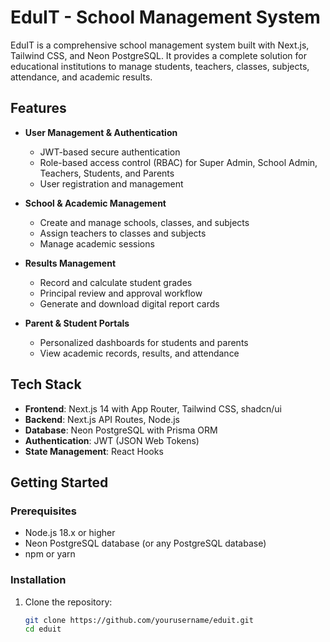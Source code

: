 # EduIT - School Management System

EduIT is a comprehensive school management system built with Next.js, Tailwind CSS, and Neon PostgreSQL. It provides a complete solution for educational institutions to manage students, teachers, classes, subjects, attendance, and academic results.

## Features

- **User Management & Authentication**
  - JWT-based secure authentication
  - Role-based access control (RBAC) for Super Admin, School Admin, Teachers, Students, and Parents
  - User registration and management

- **School & Academic Management**
  - Create and manage schools, classes, and subjects
  - Assign teachers to classes and subjects
  - Manage academic sessions

- **Results Management**
  - Record and calculate student grades
  - Principal review and approval workflow
  - Generate and download digital report cards

- **Parent & Student Portals**
  - Personalized dashboards for students and parents
  - View academic records, results, and attendance

## Tech Stack

- **Frontend**: Next.js 14 with App Router, Tailwind CSS, shadcn/ui
- **Backend**: Next.js API Routes, Node.js
- **Database**: Neon PostgreSQL with Prisma ORM
- **Authentication**: JWT (JSON Web Tokens)
- **State Management**: React Hooks

## Getting Started

### Prerequisites

- Node.js 18.x or higher
- Neon PostgreSQL database (or any PostgreSQL database)
- npm or yarn

### Installation

1. Clone the repository:
   ```bash
   git clone https://github.com/yourusername/eduit.git
   cd eduit

